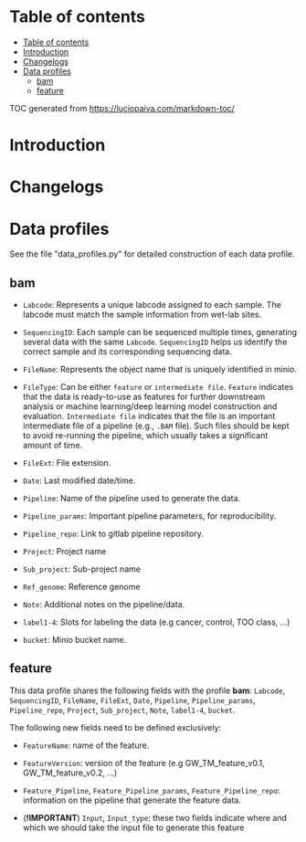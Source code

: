 # Table of contents

- [Table of contents](#table-of-contents)
- [Introduction](#introduction)
- [Changelogs](#changelogs)
- [Data profiles](#data-profiles)
  - [bam](#bam)
  - [feature](#feature)

TOC generated from https://luciopaiva.com/markdown-toc/

# Introduction

# Changelogs

# Data profiles
See the file "data_profiles.py" for detailed construction of each data profile.

## bam
- `Labcode`: Represents a unique labcode assigned to each sample. The labcode must match the sample information from wet-lab sites.

- `SequencingID`: Each sample can be sequenced multiple times, generating several data with the same `Labcode`. `SequencingID` helps us identify the correct sample and its corresponding sequencing data.

- `FileName`: Represents the object name that is uniquely identified in minio.

- `FileType`: Can be either `feature` or `intermediate file`. `Feature` indicates that the data is ready-to-use as features for further downstream analysis or machine learning/deep learning model construction and evaluation. `Intermediate file` indicates that the file is an important intermediate file of a pipeline (e.g., `.BAM` file). Such files should be kept to avoid re-running the pipeline, which usually takes a significant amount of time.

- `FileExt`: File extension.

- `Date`: Last modified date/time.

- `Pipeline`: Name of the pipeline used to generate the data.

- `Pipeline_params`: Important pipeline parameters, for reproducibility.

- `Pipeline_repo`: Link to gitlab pipeline repository. 

- `Project`: Project name

- `Sub_project`: Sub-project name

- `Ref_genome`: Reference genome

- `Note`: Additional notes on the pipeline/data.

- `label1-4`: Slots for labeling the data (e.g cancer, control, TOO class, ...)

- `bucket`: Minio bucket name.

## feature

This data profile shares the following fields with the profile **bam**: `Labcode`, `SequencingID`, `FileName`, `FileExt`, `Date`, `Pipeline`, `Pipeline_params`, `Pipeline_repo`, `Project`, `Sub_project`, `Note`, `label1-4`, `bucket`. 

The following new fields need to be defined exclusively:
- `FeatureName`: name of the feature.

- `FeatureVersion`: version of the feature (e.g GW_TM_feature_v0.1, GW_TM_feature_v0.2, ...)

- `Feature_Pipeline`, `Feature_Pipeline_params`, `Feature_Pipeline_repo`: information on the pipeline that generate the feature data. 

- (**!IMPORTANT**) `Input`, `Input_type`: these two fields indicate where and which we should take the input file to generate this feature
 